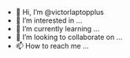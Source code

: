 - 👋 Hi, I’m @victorlaptopplus
- 👀 I’m interested in ...
- 🌱 I’m currently learning ...
- 💞️ I’m looking to collaborate on ...
- 📫 How to reach me ...

<!---
victorlaptopplus/victorlaptopplus is a ✨ special ✨ repository because its `README.md` (this file) appears on your GitHub profile.
You can click the Preview link to take a look at your changes.
--->
